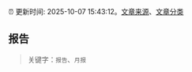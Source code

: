 :alarm_clock: 更新时间: 2025-10-07 15:43:12。[文章来源](/README.md)、[文章分类](/TAGS.md)

## 报告


> 关键字：`报告`、`月报`



